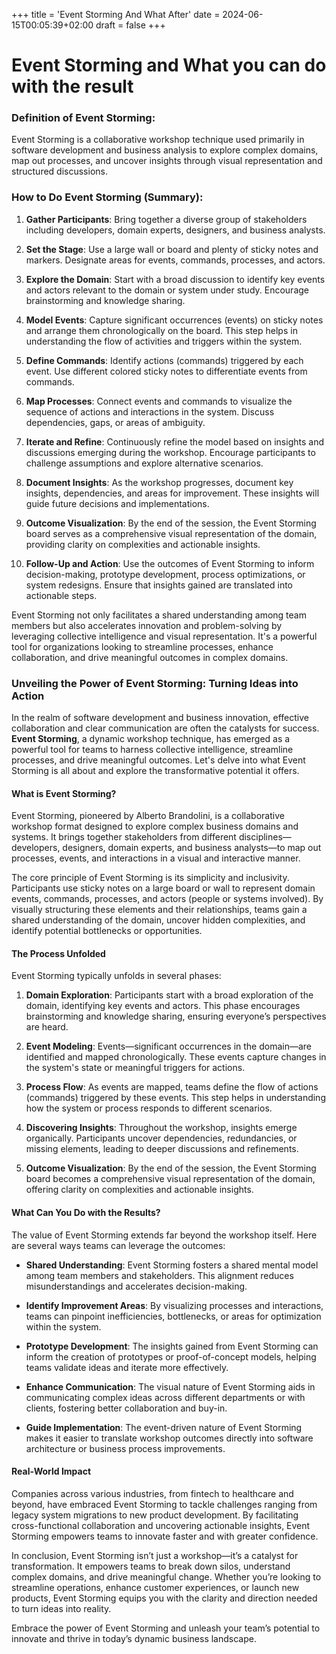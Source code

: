 +++
title = 'Event Storming And What After'
date = 2024-06-15T00:05:39+02:00
draft = false
+++

# Event Storming and What you can do with the result

### Definition of Event Storming:

Event Storming is a collaborative workshop technique used primarily in software development and business analysis to explore complex domains, map out processes, and uncover insights through visual representation and structured discussions.

### How to Do Event Storming (Summary):

1. **Gather Participants**: Bring together a diverse group of stakeholders including developers, domain experts, designers, and business analysts.

2. **Set the Stage**: Use a large wall or board and plenty of sticky notes and markers. Designate areas for events, commands, processes, and actors.

3. **Explore the Domain**: Start with a broad discussion to identify key events and actors relevant to the domain or system under study. Encourage brainstorming and knowledge sharing.

4. **Model Events**: Capture significant occurrences (events) on sticky notes and arrange them chronologically on the board. This step helps in understanding the flow of activities and triggers within the system.

5. **Define Commands**: Identify actions (commands) triggered by each event. Use different colored sticky notes to differentiate events from commands.

6. **Map Processes**: Connect events and commands to visualize the sequence of actions and interactions in the system. Discuss dependencies, gaps, or areas of ambiguity.

7. **Iterate and Refine**: Continuously refine the model based on insights and discussions emerging during the workshop. Encourage participants to challenge assumptions and explore alternative scenarios.

8. **Document Insights**: As the workshop progresses, document key insights, dependencies, and areas for improvement. These insights will guide future decisions and implementations.

9. **Outcome Visualization**: By the end of the session, the Event Storming board serves as a comprehensive visual representation of the domain, providing clarity on complexities and actionable insights.

10. **Follow-Up and Action**: Use the outcomes of Event Storming to inform decision-making, prototype development, process optimizations, or system redesigns. Ensure that insights gained are translated into actionable steps.

Event Storming not only facilitates a shared understanding among team members but also accelerates innovation and problem-solving by leveraging collective intelligence and visual representation. It's a powerful tool for organizations looking to streamline processes, enhance collaboration, and drive meaningful outcomes in complex domains.

### Unveiling the Power of Event Storming: Turning Ideas into Action

In the realm of software development and business innovation, effective collaboration and clear communication are often the catalysts for success. **Event Storming**, a dynamic workshop technique, has emerged as a powerful tool for teams to harness collective intelligence, streamline processes, and drive meaningful outcomes. Let's delve into what Event Storming is all about and explore the transformative potential it offers.

#### What is Event Storming?

Event Storming, pioneered by Alberto Brandolini, is a collaborative workshop format designed to explore complex business domains and systems. It brings together stakeholders from different disciplines—developers, designers, domain experts, and business analysts—to map out processes, events, and interactions in a visual and interactive manner.

The core principle of Event Storming is its simplicity and inclusivity. Participants use sticky notes on a large board or wall to represent domain events, commands, processes, and actors (people or systems involved). By visually structuring these elements and their relationships, teams gain a shared understanding of the domain, uncover hidden complexities, and identify potential bottlenecks or opportunities.

#### The Process Unfolded

Event Storming typically unfolds in several phases:

1. **Domain Exploration**: Participants start with a broad exploration of the domain, identifying key events and actors. This phase encourages brainstorming and knowledge sharing, ensuring everyone’s perspectives are heard.

2. **Event Modeling**: Events—significant occurrences in the domain—are identified and mapped chronologically. These events capture changes in the system's state or meaningful triggers for actions.

3. **Process Flow**: As events are mapped, teams define the flow of actions (commands) triggered by these events. This step helps in understanding how the system or process responds to different scenarios.

4. **Discovering Insights**: Throughout the workshop, insights emerge organically. Participants uncover dependencies, redundancies, or missing elements, leading to deeper discussions and refinements.

5. **Outcome Visualization**: By the end of the session, the Event Storming board becomes a comprehensive visual representation of the domain, offering clarity on complexities and actionable insights.

#### What Can You Do with the Results?

The value of Event Storming extends far beyond the workshop itself. Here are several ways teams can leverage the outcomes:

- **Shared Understanding**: Event Storming fosters a shared mental model among team members and stakeholders. This alignment reduces misunderstandings and accelerates decision-making.
  
- **Identify Improvement Areas**: By visualizing processes and interactions, teams can pinpoint inefficiencies, bottlenecks, or areas for optimization within the system.

- **Prototype Development**: The insights gained from Event Storming can inform the creation of prototypes or proof-of-concept models, helping teams validate ideas and iterate more effectively.

- **Enhance Communication**: The visual nature of Event Storming aids in communicating complex ideas across different departments or with clients, fostering better collaboration and buy-in.

- **Guide Implementation**: The event-driven nature of Event Storming makes it easier to translate workshop outcomes directly into software architecture or business process improvements.

#### Real-World Impact

Companies across various industries, from fintech to healthcare and beyond, have embraced Event Storming to tackle challenges ranging from legacy system migrations to new product development. By facilitating cross-functional collaboration and uncovering actionable insights, Event Storming empowers teams to innovate faster and with greater confidence.

In conclusion, Event Storming isn’t just a workshop—it’s a catalyst for transformation. It empowers teams to break down silos, understand complex domains, and drive meaningful change. Whether you’re looking to streamline operations, enhance customer experiences, or launch new products, Event Storming equips you with the clarity and direction needed to turn ideas into reality.

Embrace the power of Event Storming and unleash your team’s potential to innovate and thrive in today’s dynamic business landscape.